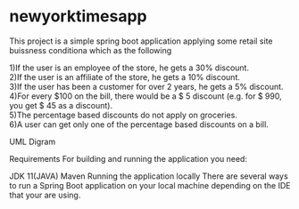 # newyorktimesapp


This project is a simple spring boot application applying some retail site buissness conditiona which as the following

1)If the user is an employee of the store, he gets a 30% discount. <br />
2)If the user is an affiliate of the store, he gets a 10% discount.<br />
3)If the user has been a customer for over 2 years, he gets a 5% discount.<br />
4)For every $100 on the bill, there would be a $ 5 discount (e.g. for $ 990, you get $ 45 as a discount).<br />
5)The percentage based discounts do not apply on groceries.<br />
6)A user can get only one of the percentage based discounts on a bill.<br />

UML Digram


Requirements
For building and running the application you need:

JDK 11(JAVA)
Maven 
Running the application locally
There are several ways to run a Spring Boot application on your local machine depending on the IDE that your are using.



